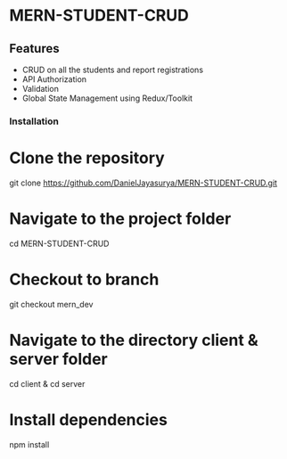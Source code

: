 # MERN-STUDENT-CRUD

## Features

- CRUD on all the students and report registrations
- API Authorization
- Validation
- Global State Management using Redux/Toolkit

### Installation

# Clone the repository
git clone https://github.com/DanielJayasurya/MERN-STUDENT-CRUD.git

# Navigate to the project folder
cd MERN-STUDENT-CRUD

# Checkout to branch
git checkout mern_dev

# Navigate to the directory client & server folder
cd client & cd server

# Install dependencies
npm install
